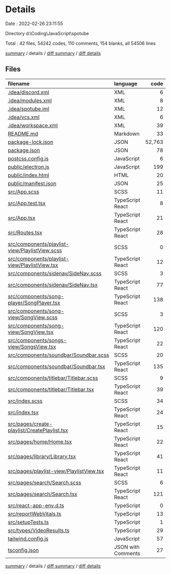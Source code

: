 # Details

Date : 2022-02-26 23:11:55

Directory d:\Coding\JavaScript\spotube

Total : 42 files,  54242 codes, 110 comments, 154 blanks, all 54506 lines

[summary](results.md) / details / [diff summary](diff.md) / [diff details](diff-details.md)

## Files
| filename | language | code | comment | blank | total |
| :--- | :--- | ---: | ---: | ---: | ---: |
| [.idea/discord.xml](/.idea/discord.xml) | XML | 6 | 0 | 0 | 6 |
| [.idea/modules.xml](/.idea/modules.xml) | XML | 8 | 0 | 0 | 8 |
| [.idea/spotube.iml](/.idea/spotube.iml) | XML | 12 | 0 | 0 | 12 |
| [.idea/vcs.xml](/.idea/vcs.xml) | XML | 6 | 0 | 0 | 6 |
| [.idea/workspace.xml](/.idea/workspace.xml) | XML | 39 | 0 | 0 | 39 |
| [README.md](/README.md) | Markdown | 33 | 0 | 9 | 42 |
| [package-lock.json](/package-lock.json) | JSON | 52,763 | 0 | 1 | 52,764 |
| [package.json](/package.json) | JSON | 78 | 0 | 1 | 79 |
| [postcss.config.js](/postcss.config.js) | JavaScript | 6 | 0 | 1 | 7 |
| [public/electron.js](/public/electron.js) | JavaScript | 199 | 30 | 29 | 258 |
| [public/index.html](/public/index.html) | HTML | 20 | 23 | 1 | 44 |
| [public/manifest.json](/public/manifest.json) | JSON | 25 | 0 | 1 | 26 |
| [src/App.scss](/src/App.scss) | SCSS | 11 | 0 | 3 | 14 |
| [src/App.test.tsx](/src/App.test.tsx) | TypeScript React | 8 | 0 | 2 | 10 |
| [src/App.tsx](/src/App.tsx) | TypeScript React | 21 | 2 | 3 | 26 |
| [src/Routes.tsx](/src/Routes.tsx) | TypeScript React | 28 | 0 | 3 | 31 |
| [src/components/playlist-view/PlaylistView.scss](/src/components/playlist-view/PlaylistView.scss) | SCSS | 0 | 0 | 1 | 1 |
| [src/components/playlist-view/PlaylistView.tsx](/src/components/playlist-view/PlaylistView.tsx) | TypeScript React | 12 | 0 | 3 | 15 |
| [src/components/sidenav/SideNav.scss](/src/components/sidenav/SideNav.scss) | SCSS | 3 | 0 | 1 | 4 |
| [src/components/sidenav/SideNav.tsx](/src/components/sidenav/SideNav.tsx) | TypeScript React | 77 | 1 | 4 | 82 |
| [src/components/song-player/SongPlayer.tsx](/src/components/song-player/SongPlayer.tsx) | TypeScript React | 138 | 1 | 7 | 146 |
| [src/components/song-view/SongView.scss](/src/components/song-view/SongView.scss) | SCSS | 3 | 0 | 1 | 4 |
| [src/components/song-view/SongView.tsx](/src/components/song-view/SongView.tsx) | TypeScript React | 120 | 2 | 4 | 126 |
| [src/components/songs-view/SongsView.tsx](/src/components/songs-view/SongsView.tsx) | TypeScript React | 22 | 0 | 3 | 25 |
| [src/components/soundbar/Soundbar.scss](/src/components/soundbar/Soundbar.scss) | SCSS | 20 | 21 | 6 | 47 |
| [src/components/soundbar/Soundbar.tsx](/src/components/soundbar/Soundbar.tsx) | TypeScript React | 135 | 0 | 9 | 144 |
| [src/components/titlebar/Titlebar.scss](/src/components/titlebar/Titlebar.scss) | SCSS | 9 | 2 | 1 | 12 |
| [src/components/titlebar/Titlebar.tsx](/src/components/titlebar/Titlebar.tsx) | TypeScript React | 39 | 0 | 3 | 42 |
| [src/index.scss](/src/index.scss) | SCSS | 34 | 0 | 7 | 41 |
| [src/index.tsx](/src/index.tsx) | TypeScript React | 24 | 3 | 5 | 32 |
| [src/pages/create-playlist/CreatePlaylist.tsx](/src/pages/create-playlist/CreatePlaylist.tsx) | TypeScript React | 15 | 0 | 4 | 19 |
| [src/pages/home/Home.tsx](/src/pages/home/Home.tsx) | TypeScript React | 22 | 0 | 4 | 26 |
| [src/pages/library/Library.tsx](/src/pages/library/Library.tsx) | TypeScript React | 41 | 0 | 7 | 48 |
| [src/pages/playlist-view/PlaylistView.tsx](/src/pages/playlist-view/PlaylistView.tsx) | TypeScript React | 11 | 0 | 3 | 14 |
| [src/pages/search/Search.scss](/src/pages/search/Search.scss) | SCSS | 6 | 0 | 2 | 8 |
| [src/pages/search/Search.tsx](/src/pages/search/Search.tsx) | TypeScript React | 121 | 6 | 8 | 135 |
| [src/react-app-env.d.ts](/src/react-app-env.d.ts) | TypeScript | 0 | 1 | 1 | 2 |
| [src/reportWebVitals.ts](/src/reportWebVitals.ts) | TypeScript | 13 | 0 | 3 | 16 |
| [src/setupTests.ts](/src/setupTests.ts) | TypeScript | 1 | 4 | 1 | 6 |
| [src/types/VideoResults.ts](/src/types/VideoResults.ts) | TypeScript | 29 | 14 | 10 | 53 |
| [tailwind.config.js](/tailwind.config.js) | JavaScript | 57 | 0 | 1 | 58 |
| [tsconfig.json](/tsconfig.json) | JSON with Comments | 27 | 0 | 1 | 28 |

[summary](results.md) / details / [diff summary](diff.md) / [diff details](diff-details.md)